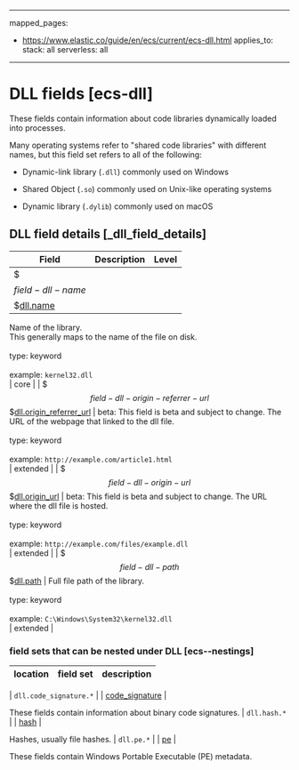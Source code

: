 <!-- This file is automatically generated. Don't edit it manually! -->
---
mapped_pages:
  - https://www.elastic.co/guide/en/ecs/current/ecs-dll.html
applies_to:
  stack: all
  serverless: all
---

# DLL fields [ecs-dll]

These fields contain information about code libraries dynamically loaded into processes.



Many operating systems refer to "shared code libraries" with different names, but this field set refers to all of the following:

* Dynamic-link library (`.dll`) commonly used on Windows

* Shared Object (`.so`) commonly used on Unix-like operating systems

* Dynamic library (`.dylib`) commonly used on macOS

## DLL field details [_dll_field_details]

| Field | Description | Level |
| --- | --- | --- |
| $$$field-dll-name$$$[dll.name](#field-dll-name) |
Name of the library.<br>This generally maps to the name of the file on disk.<br><br>type: keyword<br><br>
example: `kernel32.dll`<br> | core |
| $$$field-dll-origin-referrer-url$$$[dll.origin_referrer_url](#field-dll-origin-referrer-url) |
beta: This field is beta and subject to change.
The URL of the webpage that linked to the dll file.<br><br>type: keyword<br><br>
example: `http://example.com/article1.html`<br> | extended |
| $$$field-dll-origin-url$$$[dll.origin_url](#field-dll-origin-url) |
beta: This field is beta and subject to change.
The URL where the dll file is hosted.<br><br>type: keyword<br><br>
example: `http://example.com/files/example.dll`<br> | extended |
| $$$field-dll-path$$$[dll.path](#field-dll-path) |
Full file path of the library.<br><br>type: keyword<br><br>
example: `C:\Windows\System32\kernel32.dll`<br> | extended |


### field sets that can be nested under DLL [ecs--nestings]

| location | field set | description |
|---|---|---|

| `dll.code_signature.*` |
| [code_signature](#ecs-code_signature) |

These fields contain information about binary code signatures.
| `dll.hash.*` |
| [hash](#ecs-hash) |

Hashes, usually file hashes.
| `dll.pe.*` |
| [pe](#ecs-pe) |

These fields contain Windows Portable Executable (PE) metadata.
